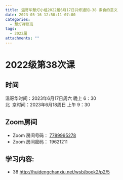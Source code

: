 ```yaml
---
title: 温哥华慧灯小组2022届6月17日共修通知-38 素食的意义
date: 2023-05-16 12:50:11-07:00
categories:
  - 慧灯禅修班
tags:
  - 2022届
attachments: ""
---
```

# 2022级第38次课

## 时间

温哥华时间：2023年6月17日周六 晚上 6：30\
北  京时间：2023年6月18周日 上午 9：30

## Zoom房间

* Zoom 房间号码： [7789995278](https://us02web.zoom.us/j/7789995278?pwd=VjZmbWJFY2k2K0E5RVB2cTNIQmhqUT09)
* Zoom 房间密码： 19621211

## 学习内容:

* 38 <http://huidengchanxiu.net/wsb/book2/p2/5>